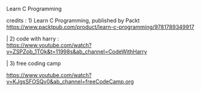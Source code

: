 

Learn C Programming

credits : 1) Learn C Programming, published by Packt
<a>https://www.packtpub.com/product/learn-c-programming/9781789349917</a>


|  2) code with harry :  <br>
<a>https://www.youtube.com/watch?v=ZSPZob_1TOk&t=11998s&ab_channel=CodeWithHarry</a>


|  3) free coding camp


<a>https://www.youtube.com/watch?v=KJgsSFOSQv0&ab_channel=freeCodeCamp.org</a>
